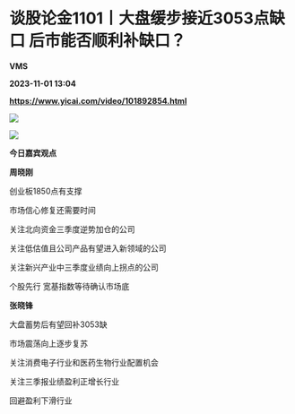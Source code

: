 # 谈股论金1101丨大盘缓步接近3053点缺口 后市能否顺利补缺口？
**VMS**

**2023-11-01 13:04**

**https://www.yicai.com/video/101892854.html**

![](http://imgcdn.yicai.com/vms-new/2023/11/28f79bb1-a9ac-4911-9f64-f93f0bbc21d9.jpg) 

![](https://imgcdn.yicai.com/uppics/images/2023/11/1499952c8b303b57004ab98c2f66b1f8.jpg)

**今日嘉宾观点**

**周晓刚**

创业板1850点有支撑

市场信心修复还需要时间

关注北向资金三季度逆势加仓的公司

关注低估值且公司产品有望进入新领域的公司

关注新兴产业中三季度业绩向上拐点的公司

个股先行 宽基指数等待确认市场底

**张晓锋**

大盘蓄势后有望回补3053缺

市场震荡向上逐步复苏

关注消费电子行业和医药生物行业配置机会

关注三季报业绩盈利正增长行业

回避盈利下滑行业